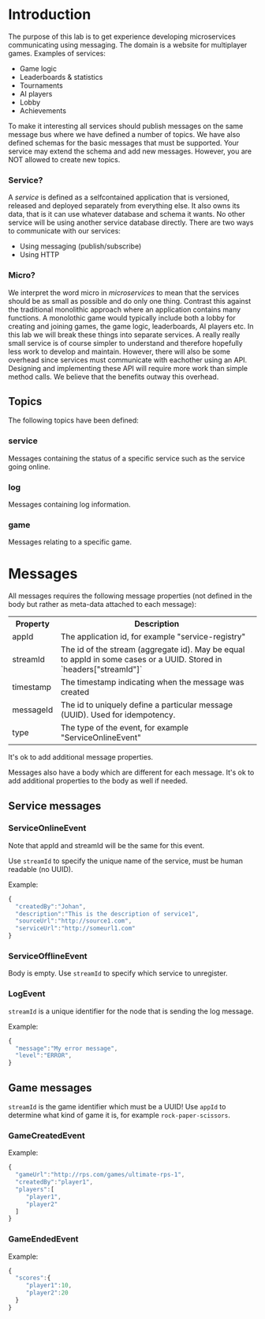# Introduction

The purpose of this lab is to get experience developing microservices communicating using messaging. The domain is a website for multiplayer games. Examples of services:

* Game logic
* Leaderboards & statistics
* Tournaments
* AI players
* Lobby
* Achievements

To make it interesting all services should publish messages on the same message bus where we have defined a number of topics. We have also defined schemas for the basic messages that must be supported. Your service may extend the schema and add new messages. However, you are NOT allowed to create new topics.

### Service?

A *service* is defined as a selfcontained application that is versioned, released and deployed separately from everything else. It also owns its data, that is it can use whatever database and schema it wants. No other service will be using another service database directly. There are two ways to communicate with our services:

* Using messaging (publish/subscribe)
* Using HTTP

### Micro?

We interpret the word micro in *microservices* to mean that the services should be as small as possible and do only one thing. Contrast this against the traditional monolithic approach where an application contains many functions. A monolothic game would typically include both a lobby for creating and joining games, the game logic, leaderboards, AI players etc. In this lab we will break these things into separate services. A really really small service is of course simpler to understand and therefore hopefully less work to develop and maintain. However, there will also be some overhead since services must communicate with eachother using an API. Designing and implementing these API will require more work than simple method calls. We believe that the benefits outway this overhead.

## Topics

The following topics have been defined:

### service

Messages containing the status of a specific service such as the service going online.

### log

Messages containing log information.

### game

Messages relating to a specific game.

# Messages

All messages requires the following message properties (not defined in the body but rather as meta-data attached to each message):

<table>
    <th>Property</th>
    <th>Description</th>
    <tr>
        <td>appId</td>
        <td>The application id, for example "service-registry"</td>
    </tr>
    <tr>
        <td>streamId</td>
        <td>The id of the stream (aggregate id). May be equal to appId in some cases or a UUID. Stored in `headers["streamId"]`</td>
    </tr>
    <tr>
        <td>timestamp</td>
        <td>The timestamp indicating when the message was created</td>
    </tr>
    <tr>
        <td>messageId</td>
        <td>The id to uniquely define a particular message (UUID). Used for idempotency.</td>
    </tr>
    <tr>
        <td>type</td>
        <td>The type of the event, for example "ServiceOnlineEvent"</td>
    </tr>
</table>

It's ok to add additional message properties.

Messages also have a body which are different for each message. It's ok to add additional properties to the body as well if needed.

## Service messages

### ServiceOnlineEvent
Note that appId and streamId will be the same for this event.

Use `streamId` to specify the unique name of the service, must be human readable (no UUID).

Example:
```javascript
{
  "createdBy":"Johan",
  "description":"This is the description of service1",
  "sourceUrl":"http://source1.com",
  "serviceUrl":"http://someurl1.com"
}
```

### ServiceOfflineEvent

Body is empty. Use `streamId` to specify which service to unregister.

### LogEvent

`streamId` is a unique identifier for the node that is sending the log message.

Example:
```javascript
{
  "message":"My error message",
  "level":"ERROR",
}
```

## Game messages

`streamId` is the game identifier which must be a UUID! Use `appId` to determine what kind of game it is, for example `rock-paper-scissors`.

### GameCreatedEvent

Example:
```javascript
{
  "gameUrl":"http://rps.com/games/ultimate-rps-1",
  "createdBy":"player1",
  "players":[
     "player1",
     "player2"
  ]
}
```

### GameEndedEvent

Example:
```javascript
{
  "scores":{
     "player1":10,
     "player2":20
  }
}
```